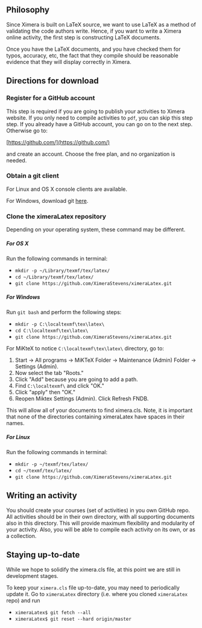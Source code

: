 Philosophy
----------

Since Ximera is built on LaTeX source, we want to use LaTeX as a
method of validating the code authors write. Hence, if you want to
write a Ximera online activity, the first step is constructing LaTeX
documents.

Once you have the LaTeX documents, and you have checked them for
typos, accuracy, etc, the fact that they compile should be reasonable
evidence that they will display correctly in Ximera.

Directions for download
-----------------------

### Register for a GitHub account

This step is required if you are going to publish your activities to Ximera website.
If you only need to compile activities to `pdf`, you can skip this step step.
If you already have a GitHub account, you can go on to the next step.
Otherwise go to:

[https://github.com/](https://github.com/)

and create an account. Choose the free plan, and no organization is
needed.


### Obtain a git client

For Linux and OS X console clients are available.

For Windows, download git [here](https://git-scm.com/downloads).


### Clone the ximeraLatex repository

Depending on your operating system, these command may be different. 

##### For OS X

Run the following commands in terminal:

- `mkdir -p ~/Library/texmf/tex/latex/`
- `cd ~/Library/texmf/tex/latex/`
- `git clone https://github.com/XimeraStevens/ximeraLatex.git`

##### For Windows

Run `git bash` and perform the following steps:

- `mkdir -p C:\localtexmf\tex\latex\`
- `cd C:\localtexmf\tex\latex\`
- `git clone https://github.com/XimeraStevens/ximeraLatex.git`

For MiKteX to notice `C:\localtexmf\tex\latex\` directory, go to:

1. Start -> All programs -> MiKTeX Folder -> Maintenance (Admin) Folder -> Settings (Admin).
2. Now select the tab "Roots."
3. Click "Add" because you are going to add a path.
4. Find `C:\localtexmf\` and click "OK."
5. Click "apply" then "OK."
6. Reopen Miktex Settings (Admin). Click Refresh FNDB.

This will allow all of your documents to find ximera.cls. Note, it is
important that none of the directories containing ximeraLatex have
spaces in their names.

##### For Linux


Run the following commands in terminal:

- `mkdir -p ~/texmf/tex/latex/`
- `cd ~/texmf/tex/latex/`
- `git clone https://github.com/XimeraStevens/ximeraLatex.git`


Writing an activity
-------------------

You should create your courses (set of activities) in you own GitHub repo.
All activities should be in their own directory,
with all supporting documents also in this directory.
This will provide maximum flexibility and modularity of
your activity.
Also, you will be able to compile each activity on its own, or
as a collection.


Staying up-to-date
------------------

While we hope to solidify the ximera.cls file, at this point we are
still in development stages.

To keep your `ximera.cls` file up-to-date, you may need to periodically update it.
Go to `ximeraLatex` directory (i.e. where you cloned `ximeraLatex` repo) and run

- `ximeraLatex$ git fetch --all`
- `ximeraLatex$ git reset --hard origin/master`
